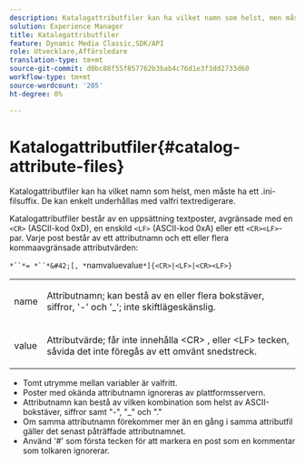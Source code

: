 ```yaml
---
description: Katalogattributfiler kan ha vilket namn som helst, men måste ha ett .ini-filsuffix. De kan enkelt underhållas med valfri textredigerare.
solution: Experience Manager
title: Katalogattributfiler
feature: Dynamic Media Classic,SDK/API
role: Utvecklare,Affärsledare
translation-type: tm+mt
source-git-commit: d0bc88f55f857762b3bab4c76d1e3f3dd2733d60
workflow-type: tm+mt
source-wordcount: '205'
ht-degree: 0%

---
```



# Katalogattributfiler{#catalog-attribute-files}

Katalogattributfiler kan ha vilket namn som helst, men måste ha ett .ini-filsuffix. De kan enkelt underhållas med valfri textredigerare.

Katalogattributfiler består av en uppsättning textposter, avgränsade med en `<CR>` (ASCII-kod 0xD), en enskild `<LF>` (ASCII-kod 0xA) eller ett `<CR><LF>`-par. Varje post består av ett attributnamn och ett eller flera kommaavgränsade attributvärden:

`*``*= *``*&#42;[, *`namvaluevalue`*]{<CR>|<LF>|<CR><LF>}`

<table id="simpletable_8454AD549FDA421BA1469CDA44132773"> 
 <tr class="strow"> 
  <td class="stentry"> <p> <span class="codeph"> <span class="varname"> name  </span> </span> </p> </td> 
  <td class="stentry"> <p>Attributnamn; kan bestå av en eller flera bokstäver, siffror, '-' och '_'; inte skiftlägeskänslig. </p> </td> 
 </tr> 
 <tr class="strow"> 
  <td class="stentry"> <p> <span class="codeph"> <span class="varname"> value  </span> </span> </p> </td> 
  <td class="stentry"> <p>Attributvärde; får inte innehålla <span class="codeph"> &lt;CR&gt; </span>, eller <span class="codeph"> &lt;LF&gt; </span> tecken, såvida det inte föregås av ett omvänt snedstreck. </p> </td> 
 </tr> 
</table>

* Tomt utrymme mellan variabler är valfritt.
* Poster med okända attributnamn ignoreras av plattformsservern.
* Attributnamn kan bestå av vilken kombination som helst av ASCII-bokstäver, siffror samt &quot;-&quot;, &quot;_&quot; och &quot;.&quot;
* Om samma attributnamn förekommer mer än en gång i samma attributfil gäller det senast påträffade attributnamnet.
* Använd &#39;#&#39; som första tecken för att markera en post som en kommentar som tolkaren ignorerar.

